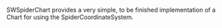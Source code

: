 SWSpiderChart provides a very simple, to be finished implementation of a Chart for using the SpiderCoordinateSystem.